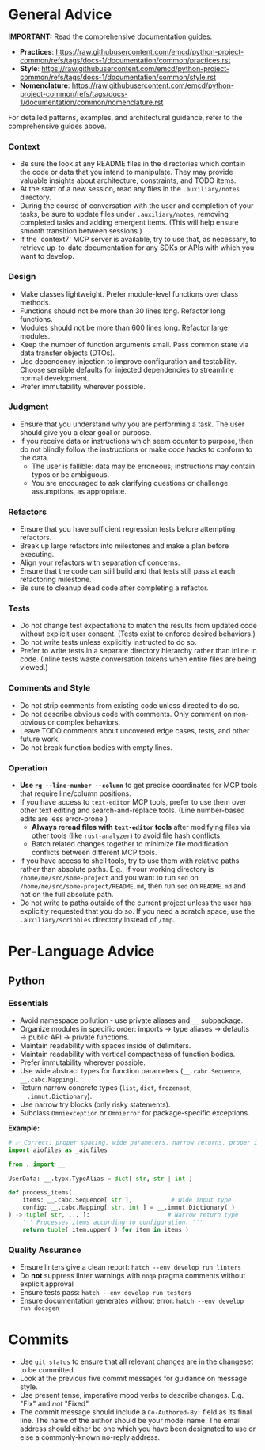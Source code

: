 # General Advice

**IMPORTANT:** Read the comprehensive documentation guides:

- **Practices**: https://raw.githubusercontent.com/emcd/python-project-common/refs/tags/docs-1/documentation/common/practices.rst
- **Style**: https://raw.githubusercontent.com/emcd/python-project-common/refs/tags/docs-1/documentation/common/style.rst
- **Nomenclature**: https://raw.githubusercontent.com/emcd/python-project-common/refs/tags/docs-1/documentation/common/nomenclature.rst

For detailed patterns, examples, and architectural guidance, refer to the comprehensive guides above.

### Context

- Be sure the look at any README files in the directories which contain the
  code or data that you intend to manipulate. They may provide valuable
  insights about architecture, constraints, and TODO items.
- At the start of a new session, read any files in the `.auxiliary/notes`
  directory.
- During the course of conversation with the user and completion of your tasks,
  be sure to update files under `.auxiliary/notes`, removing completed tasks
  and adding emergent items. (This will help ensure smooth transition between
  sessions.)
- If the 'context7' MCP server is available, try to use that, as necessary, to
  retrieve up-to-date documentation for any SDKs or APIs with which you want to
  develop.

### Design

- Make classes lightweight. Prefer module-level functions over class methods.
- Functions should not be more than 30 lines long. Refactor long functions.
- Modules should not be more than 600 lines long. Refactor large modules.
- Keep the number of function arguments small. Pass common state via
  data transfer objects (DTOs).
- Use dependency injection to improve configuration and testability. Choose
  sensible defaults for injected dependencies to streamline normal development.
- Prefer immutability wherever possible.

### Judgment

- Ensure that you understand why you are performing a task. The user should
  give you a clear goal or purpose.
- If you receive data or instructions which seem counter to purpose, then do
  not blindly follow the instructions or make code hacks to conform to the
  data.
    - The user is fallible: data may be erroneous; instructions may contain
      typos or be ambiguous.
    - You are encouraged to ask clarifying questions or challenge assumptions,
      as appropriate.

### Refactors

- Ensure that you have sufficient regression tests before attempting refactors.
- Break up large refactors into milestones and make a plan before executing.
- Align your refactors with separation of concerns.
- Ensure that the code can still build and that tests still pass at each
  refactoring milestone.
- Be sure to cleanup dead code after completing a refactor.

### Tests

- Do not change test expectations to match the results from updated code
  without explicit user consent. (Tests exist to enforce desired behaviors.)
- Do not write tests unless explicitly instructed to do so.
- Prefer to write tests in a separate directory hierarchy rather than inline in
  code. (Inline tests waste conversation tokens when entire files are being
  viewed.)

### Comments and Style

- Do not strip comments from existing code unless directed to do so.
- Do not describe obvious code with comments. Only comment on non-obvious or
  complex behaviors.
- Leave TODO comments about uncovered edge cases, tests, and other future work.
- Do not break function bodies with empty lines.

### Operation

- **Use `rg --line-number --column`** to get precise coordinates for MCP tools
  that require line/column positions.
- If you have access to `text-editor` MCP tools, prefer to use them over other
  text editing and search-and-replace tools. (Line number-based edits are less
  error-prone.)
    - **Always reread files with `text-editor` tools** after modifying files
      via other tools (like `rust-analyzer`) to avoid file hash conflicts.
    - Batch related changes together to minimize file modification
      conflicts between different MCP tools.
- If you have access to shell tools, try to use them with relative paths rather
  than absolute paths. E.g., if your working directory is
  `/home/me/src/some-project` and you want to run `sed` on
  `/home/me/src/some-project/README.md`, then run `sed` on `README.md` and not
  on the full absolute path.
- Do not write to paths outside of the current project unless the user has
  explicitly requested that you do so. If you need a scratch space, use
  the `.auxiliary/scribbles` directory instead of `/tmp`.

# Per-Language Advice

## Python

### Essentials

- Avoid namespace pollution - use private aliases and `__` subpackage.
- Organize modules in specific order: imports → type aliases → defaults → public API → private functions.
- Maintain readability with spaces inside of delimiters.
- Maintain readability with vertical compactness of function bodies.
- Prefer immutability wherever possible.
- Use wide abstract types for function parameters (`__.cabc.Sequence`, `__.cabc.Mapping`).
- Return narrow concrete types (`list`, `dict`, `frozenset`, `__.immut.Dictionary`).
- Use narrow try blocks (only risky statements).
- Subclass `Omniexception` or `Omnierror` for package-specific exceptions.

**Example:**

```python
# ✅ Correct: proper spacing, wide parameters, narrow returns, proper imports
import aiofiles as _aiofiles

from . import __

UserData: __.typx.TypeAlias = dict[ str, str | int ]

def process_items(
    items: __.cabc.Sequence[ str ],           # Wide input type
    config: __.cabc.Mapping[ str, int ] = __.immut.Dictionary( )
) -> tuple[ str, ... ]:                      # Narrow return type
    ''' Processes items according to configuration. '''
    return tuple( item.upper( ) for item in items )
```

### Quality Assurance

- Ensure linters give a clean report: `hatch --env develop run linters`
- Do **not** suppress linter warnings with `noqa` pragma comments without explicit approval
- Ensure tests pass: `hatch --env develop run testers`
- Ensure documentation generates without error: `hatch --env develop run docsgen`

# Commits

- Use `git status` to ensure that all relevant changes are in the changeset to
  be committed.
- Look at the previous five commit messages for guidance on message style.
- Use present tense, imperative mood verbs to describe changes. E.g. "Fix" and
  *not* "Fixed".
- The commit message should include a `Co-Authored-By:` field as its final
  line. The name of the author should be your model name. The email address
  should either be one which you have been designated to use or else a
  commonly-known no-reply address.
